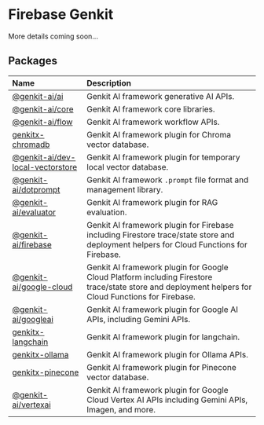 # Firebase Genkit

More details coming soon...

## Packages

| Name | Description |
| :------ | :------ |
| [@genkit-ai/ai](@genkit-ai/ai/index.md) | Genkit AI framework generative AI APIs. |
| [@genkit-ai/core](@genkit-ai/core/index.md) | Genkit AI framework core libraries. |
| [@genkit-ai/flow](@genkit-ai/flow/index.md) | Genkit AI framework workflow APIs. |
| [genkitx-chromadb](genkitx-chromadb/index.md) | Genkit AI framework plugin for Chroma vector database. |
| [@genkit-ai/dev-local-vectorstore](@genkit-ai/dev-local-vectorstore/index.md) | Genkit AI framework plugin for temporary local vector database. |
| [@genkit-ai/dotprompt](@genkit-ai/dotprompt/index.md) | Genkit AI framework `.prompt` file format and management library. |
| [@genkit-ai/evaluator](@genkit-ai/evaluator/index.md) | Genkit AI framework plugin for RAG evaluation. |
| [@genkit-ai/firebase](@genkit-ai/firebase/index.md) | Genkit AI framework plugin for Firebase including Firestore trace/state store and deployment helpers for Cloud Functions for Firebase. |
| [@genkit-ai/google-cloud](@genkit-ai/google-cloud/index.md) | Genkit AI framework plugin for Google Cloud Platform including Firestore trace/state store and deployment helpers for Cloud Functions for Firebase. |
| [@genkit-ai/googleai](@genkit-ai/googleai/index.md) | Genkit AI framework plugin for Google AI APIs, including Gemini APIs. |
| [genkitx-langchain](genkitx-langchain/index.md) | Genkit AI framework plugin for langchain. |
| [genkitx-ollama](genkitx-ollama/index.md) | Genkit AI framework plugin for Ollama APIs. |
| [genkitx-pinecone](genkitx-pinecone/index.md) | Genkit AI framework plugin for Pinecone vector database. |
| [@genkit-ai/vertexai](@genkit-ai/vertexai/index.md) | Genkit AI framework plugin for Google Cloud Vertex AI APIs including Gemini APIs, Imagen, and more. |

